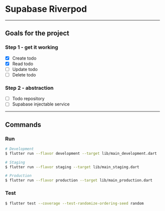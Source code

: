 # Supabase Riverpod

---

## Goals for the project

### Step 1 - get it working
- [x] Create todo
- [x] Read todo
- [ ] Update todo
- [ ] Delete todo

### Step 2 - abstraction
- [ ] Todo repository
- [ ] Supabase injectable service

---

## Commands

### Run

```sh
# Development
$ flutter run --flavor development --target lib/main_development.dart

# Staging
$ flutter run --flavor staging --target lib/main_staging.dart

# Production
$ flutter run --flavor production --target lib/main_production.dart
```

### Test

```sh
$ flutter test --coverage --test-randomize-ordering-seed random
```